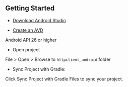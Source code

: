 ## Getting Started

 - [Download Android Studio](https://developer.android.com/studio)
 
 - [Create an AVD](https://developer.android.com/studio/run/managing-avds)
 
 Android API 26 or higher
 
 - Open project
 
 File > Open > Browse to `httpclient_android` folder
 
 - Sync Project with Gradle:
 
 
 Click Sync Project with Gradle Files to sync your project.